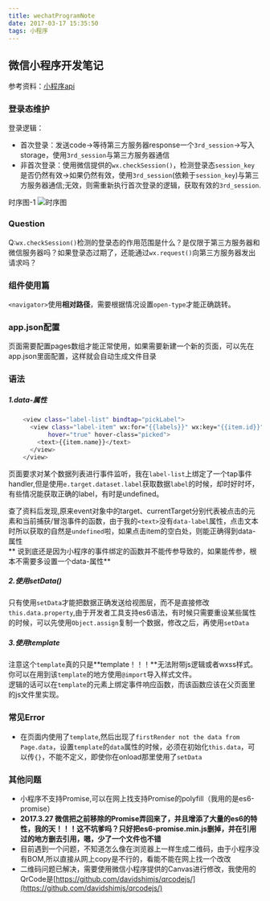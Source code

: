 ```yaml
---
title: wechatProgramNote
date: 2017-03-17 15:35:50
tags: 小程序
---
```

## 微信小程序开发笔记
参考资料：[小程序api](https://mp.weixin.qq.com/debug/wxadoc/dev/api/api-login.html)
### 登录态维护

登录逻辑：  

- 首次登录：发送code->等待第三方服务器response一个`3rd_session`->写入storage，使用`3rd_session`与第三方服务器通信
- 非首次登录：使用微信提供的`wx.checkSession()`，检测登录态`session_key`是否仍然有效->如果仍然有效，使用`3rd_session`(依赖于`session_key`)与第三方服务器通信;无效，则需重新执行首次登录的逻辑，获取有效的`3rd_session`.

时序图-1
![时序图](https://mp.weixin.qq.com/debug/wxadoc/dev/image/login.png?t=2017213)

### Question
Q:`wx.checkSession()`检测的登录态的作用范围是什么？是仅限于第三方服务器和微信服务器吗？如果登录态过期了，还能通过`wx.request()`向第三方服务器发出请求吗？



### 组件使用篇
`<navigator>`使用**相对路径**，需要根据情况设置`open-type`才能正确跳转。

### app.json配置
页面需要配置pages数组才能正常使用，如果需要新建一个新的页面，可以先在app.json里面配置，这样就会自动生成文件目录

### 语法
##### 1.data-属性
``` bash
	<view class="label-list" bindtap="pickLabel">
      <view class="label-item" wx:for="{{labels}}" wx:key="{{item.id}}" data-label="{{item.id}}" 
		   hover="true" hover-class="picked">
        <text>{{item.name}}</text>
      </view>
    </view>
```

页面要求对某个数据列表进行事件监听，我在`label-list`上绑定了一个tap事件handler,但是使用`e.target.dataset.label`获取数据`label`的时候，却时好时坏，有些情况能获取正确的label，有时是undefined。

查了资料后发现,原来event对象中的target、currentTarget分别代表被点击的元素和当前捕获/冒泡事件的函数，由于我的`<text>`没有`data-label`属性，点击文本时所以获取的自然是`undefined`啦，如果点击item的空白处，则能正确得到data-属性  
** 说到底还是因为小程序的事件绑定的函数并不能传参导致的，如果能传参，根本不需要多设置一个data-属性**

##### 2.使用setData()
只有使用`setData`才能把数据正确发送给视图层，而不是直接修改`this.data.property`,由于开发者工具支持es6语法，有时候只需要重设某些属性的时候，可以先使用`Object.assign`复制一个数据，修改之后，再使用`setData`
##### 3.使用template
注意这个`template`真的只是**template！！！**无法附带js逻辑或者wxss样式。   
你可以在用到该`template`的地方使用`@import`导入样式文件。  
逻辑的话可以在`template`的元素上绑定事件响应函数，而该函数应该在父页面里的js文件里实现。

### 常见Error
- 在页面内使用了`template`,然后出现了`firstRender not the data from Page.data`，设置`template`的`data`属性的时候，必须在初始化`this.data`，可以传`{}`，不能不定义，即使你在onload那里使用了`setData`

### 其他问题
- 小程序不支持Promise,可以在网上找支持Promise的polyfill（我用的是es6-promise）
- **2017.3.27 微信把之前移除的Promise弄回来了，并且增添了大量的es6的特性，我的天！！！这不坑爹吗？只好把es6-promise.min.js删掉，并在引用过的地方删去引用，嗯，少了一个文件也不错**
- 目前遇到一个问题，不知道怎么像在浏览器上一样生成二维码，由于小程序没有BOM,所以直接从网上copy是不行的，看能不能在网上找一个改改
- 二维码问题已解决，需要使用微信小程序提供的Canvas进行修改，我使用的QrCode是[https://github.com/davidshimjs/qrcodejs/](https://github.com/davidshimjs/qrcodejs/)